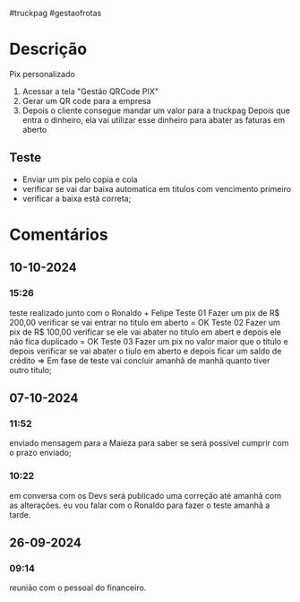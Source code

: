 #truckpag #gestaofrotas 
# Descrição
Pix personalizado
1. Acessar a tela "Gestão QRCode PIX"
2. Gerar um QR code para a empresa
3. Depois o cliente consegue mandar um valor para a truckpag 
Depois que entra o dinheiro, ela vai utilizar esse dinheiro para abater as faturas em aberto
## Teste 
- Enviar um pix pelo copia e cola 
- verificar se vai dar baixa automatica em titulos com vencimento primeiro
- verificar a baixa está correta; 


# Comentários
## 10-10-2024
### 15:26
teste realizado junto com o Ronaldo + Felipe
Teste 01 
Fazer um pix de R$ 200,00 verificar se vai entrar no titulo em aberto = OK 
Teste 02 
Fazer um pix de R$ 100,00 verificar se ele vai abater no titulo em abert e depois ele não fica duplicado = OK 
Teste 03 
Fazer um pix no valor maior que o titulo e depois verificar se vai abater o tiulo em aberto e depois ficar um saldo de crédito => Em fase de teste vai concluir amanhã de manhã quanto tiver outro titulo; 
## 07-10-2024
### 11:52
enviado mensagem para a Maieza para saber se será possível cumprir com o prazo enviado; 

### 10:22
em conversa com os Devs será publicado uma correção até amanhã com as alterações. 
eu vou falar com o Ronaldo para fazer o teste amanhã a tarde. 
## 26-09-2024
### 09:14
reunião com o pessoal do financeiro. 